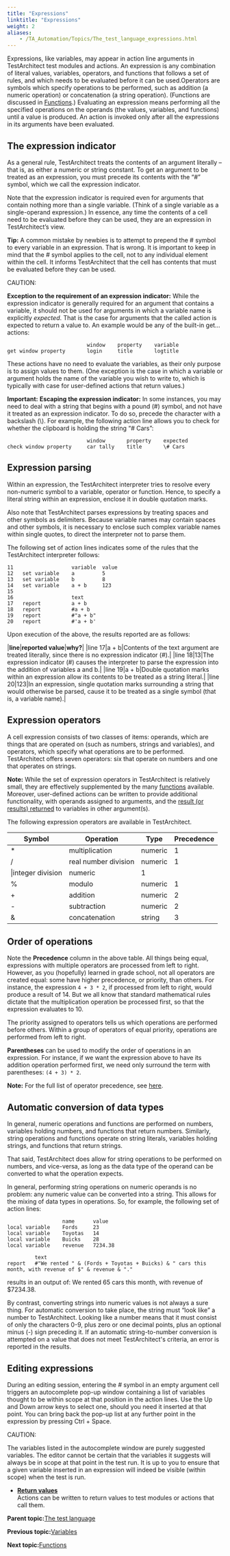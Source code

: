 ```yaml
--- 
title: "Expressions"
linktitle: "Expressions"
weight: 2
aliases: 
    - /TA_Automation/Topics/The_test_language_expressions.html
---
```


Expressions, like variables, may appear in action line arguments in TestArchitect test modules and actions. An expression is any combination of literal values, variables, operators, and functions that follows a set of rules, and which needs to be evaluated before it can be used.Operators are symbols which specify operations to be performed, such as addition \(a numeric operation\) or concatenation \(a string operation\). \(Functions are discussed in [Functions](The_test_language_functions.html).\) Evaluating an expression means performing all the specified operations on the operands \(the values, variables, and functions\) until a value is produced. An action is invoked only after all the expressions in its arguments have been evaluated.

## The expression indicator

As a general rule, TestArchitect treats the contents of an argument literally – that is, as either a numeric or string constant. To get an argument to be treated as an expression, you must precede its contents with the “\#” symbol, which we call the expression indicator.

Note that the expression indicator is required even for arguments that contain nothing more than a single variable. \(Think of a single variable as a single-operand expression.\) In essence, any time the contents of a cell need to be evaluated before they can be used, they are an expression in TestArchitect’s view.

**Tip:** A common mistake by newbies is to attempt to prepend the \# symbol to every variable in an expression. That is wrong. It is important to keep in mind that the \# symbol applies to the cell, not to any individual element within the cell. It informs TestArchitect that the cell has contents that must be evaluated before they can be used.

CAUTION:

**Exception to the requirement of an expression indicator:** While the expression indicator is generally required for an argument that contains a variable, it should not be used for arguments in which a variable name is explicitly *expected*. That is the case for arguments that the called action is expected to return a value to. An example would be any of the built-in get... actions:

```
                          window    property    variable
get window property       login     title       logtitle
```

These actions have no need to evaluate the variables, as their only purpose is to assign values to them. \(One exception is the case in which a variable or argument holds the name of the variable you wish to write to, which is typically with case for user-defined actions that return values.\)

**Important:** **Escaping the expression indicator:** In some instances, you may need to deal with a string that begins with a pound \(\#\) symbol, and not have it treated as an expression indicator. To do so, precede the character with a backslash \(\\\). For example, the following action line allows you to check for whether the clipboard is holding the string “\# Cars”:

```
                          window       property    expected
check window property     car tally    title       \# Cars
```

## Expression parsing

Within an expression, the TestArchitect interpreter tries to resolve every non-numeric symbol to a variable, operator or function. Hence, to specify a literal string within an expression, enclose it in double quotation marks.

Also note that TestArchitect parses expressions by treating spaces and other symbols as delimiters. Because variable names may contain spaces and other symbols, it is necessary to enclose such complex variable names within single quotes, to direct the interpreter not to parse them.

The following set of action lines indicates some of the rules that the TestArchitect interpreter follows:

```
11                   variable  value
12   set variable    a         5
13   set variable    b         8
14   set variable    a + b     123
15
16                   text
17   report          a + b        
18   report          #a + b
19   report          #"a + b"
20   report          #'a + b'
```

Upon execution of the above, the results reported are as follows:

|**line**|**reported value**|**why?**|
|line 17|a + b|Contents of the text argument are treated literally, since there is no expression indicator \(\#\).|
|line 18|13|The expression indicator \(\#\) causes the interpreter to parse the expression into the addition of variables a and b.|
|line 19|a + b|Double quotation marks within an expression allow its contents to be treated as a string literal.|
|line 20|123|In an expression, single quotation marks surrounding a string that would otherwise be parsed, cause it to be treated as a single symbol \(that is, a variable name\).|

## Expression operators

A cell expression consists of two classes of items: operands, which are things that are operated on \(such as numbers, strings and variables\), and operators, which specify what operations are to be performed. TestArchitect offers seven operators: six that operate on numbers and one that operates on strings.

**Note:** While the set of expression operators in TestArchitect is relatively small, they are effectively supplemented by the many [functions](The_test_language_functions.html) available. Moreover, user-defined actions can be written to provide additional functionality, with operands assigned to arguments, and the [result \(or results\) returned](/TA_Tutorials/Topics/Return_values.html) to variables in other argument\(s\).

The following expression operators are available in TestArchitect.

|Symbol|Operation|Type|Precedence|
|------|---------|----|----------|
|\*|multiplication|numeric|1|
|/|real number division|numeric|1|
|\\|integer division|numeric|1|
|%|modulo|numeric|1|
|+|addition|numeric|2|
|-|subtraction|numeric|2|
|&|concatenation|string|3|

## Order of operations

Note the **Precedence** column in the above table. All things being equal, expressions with multiple operators are processed from left to right. However, as you \(hopefully\) learned in grade school, not all operators are created equal: some have higher precedence, or priority, than others. For instance, the expression `4 + 3 * 2`, if processed from left to right, would produce a result of 14. But we all know that standard mathematical rules dictate that the multiplication operation be processed first, so that the expression evaluates to 10.

The priority assigned to operators tells us which operations are performed before others. Within a group of operators of equal priority, operations are performed from left to right.

**Parentheses** can be used to modify the order of operations in an expression. For instance, if we want the expression above to have its addition operation performed first, we need only surround the term with parentheses: `(4 + 3) * 2`.

**Note:** For the full list of operator precedence, see [here](aut_operator_precedence.html).

## Automatic conversion of data types

In general, numeric operations and functions are performed on numbers, variables holding numbers, and functions that return numbers. Similarly, string operations and functions operate on string literals, variables holding strings, and functions that return strings.

That said, TestArchitect does allow for string operations to be performed on numbers, and vice-versa, as long as the data type of the operand can be converted to what the operation expects.

In general, performing string operations on numeric operands is no problem: any numeric value can be converted into a string. This allows for the mixing of data types in operations. So, for example, the following set of action lines:

```
                  name      value
local variable    Fords     23
local variable    Toyotas   14
local variable    Buicks    28
local variable    revenue   7234.38
		
         text	
report   #"We rented " & (Fords + Toyotas + Buicks) & " cars this month, with revenue of $" & revenue & "."	
```

results in an output of: We rented 65 cars this month, with revenue of $7234.38.

By contrast, converting strings into numeric values is not always a sure thing. For automatic conversion to take place, the string must “look like” a number to TestArchitect. Looking like a number means that it must consist of only the characters 0-9, plus zero or one decimal points, plus an optional minus \(-\) sign preceding it. If an automatic string-to-number conversion is attempted on a value that does not meet TestArchitect's criteria, an error is reported in the results.

## Editing expressions

During an editing session, entering the *\#* symbol in an empty argument cell triggers an autocomplete pop-up window containing a list of variables thought to be within scope at that position in the action lines. Use the Up and Down arrow keys to select one, should you need it inserted at that point. You can bring back the pop-up list at any further point in the expression by pressing Ctrl + Space.

CAUTION:

The variables listed in the autocomplete window are purely suggested variables. The editor cannot be certain that the variables it suggests will always be in scope at that point in the test run. It is up to you to ensure that a given variable inserted in an expression will indeed be visible \(within scope\) when the test is run.

-   **[Return values](/TA_Tutorials/Topics/Return_values.html)**  
Actions can be written to return values to test modules or actions that call them.

**Parent topic:**[The test language](/TA_Automation/Topics/The_test_language.html)

**Previous topic:**[Variables](/TA_Automation/Topics/The_test_language_variables.html)

**Next topic:**[Functions](/TA_Automation/Topics/The_test_language_functions.html)

